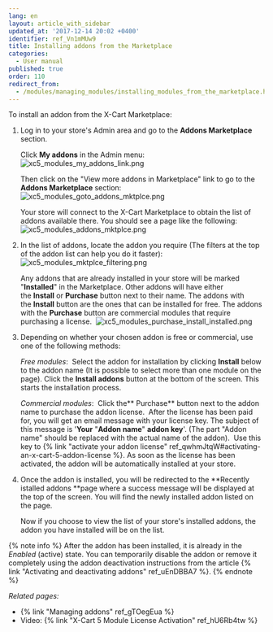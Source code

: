 ```yaml
---
lang: en
layout: article_with_sidebar
updated_at: '2017-12-14 20:02 +0400'
identifier: ref_Vn1mMUw9
title: Installing addons from the Marketplace
categories:
  - User manual
published: true
order: 110
redirect_from:
  - /modules/managing_modules/installing_modules_from_the_marketplace.html
---
```

To install an addon from the X-Cart Marketplace:

1.  Log in to your store's Admin area and go to the **Addons Marketplace** section.

    Click **My addons** in the Admin menu:
    ![xc5_modules_my_addons_link.png]({{site.baseurl}}/attachments/ref_Vn1mMUw9/xc5_modules_my_addons_link.png)
    
    Then click on the "View more addons in Marketplace" link to go to the **Addons Marketplace** section:
    ![xc5_modules_goto_addons_mktplce.png]({{site.baseurl}}/attachments/ref_Vn1mMUw9/xc5_modules_goto_addons_mktplce.png)

    Your store will connect to the X-Cart Marketplace to obtain the list of addons available there. You should see a page like the following:
    ![xc5_modules_addons_mktplce.png]({{site.baseurl}}/attachments/ref_Vn1mMUw9/xc5_modules_addons_mktplce.png)

2.  In the list of addons, locate the addon you require (The filters at the top of the addon list can help you do it faster):
    ![xc5_modules_mktplce_filtering.png]({{site.baseurl}}/attachments/ref_Vn1mMUw9/xc5_modules_mktplce_filtering.png)
     
    Any addons that are already installed in your store will be marked "**Installed**" in the Marketplace. Other addons will have either the **Install** or **Purchase** button next to their name. The addons with the **Install** button are the ones that can be installed for free. The addons with the **Purchase** button are commercial modules that require purchasing a license. 
    ![xc5_modules_purchase_install_installed.png]({{site.baseurl}}/attachments/ref_Vn1mMUw9/xc5_modules_purchase_install_installed.png)
    
3.  Depending on whether your chosen addon is free or commercial, use one of the following methods:

    _Free modules_: 
    Select the addon for installation by clicking **Install** below to the addon name (It is possible to select more than one module on the page).
    Click the **Install addons** button at the bottom of the screen. This starts the installation process. 

    _Commercial modules_: 
    Click the** Purchase** button next to the addon name to purchase the addon license. 
    After the license has been paid for, you will get an email message with your license key. The subject of this message is '**Your** "**Addon name**" **addon key**'. (The part "Addon name" should be replaced with the actual name of the addon). 
    Use this key to {% link "activate your addon license" ref_qwhmJtqW#activating-an-x-cart-5-addon-license %}. As soon as the license has been activated, the addon will be automatically installed at your store.

4.  Once the addon is installed, you will be redirected to the **Recently istalled addons **page where a success message will be displayed at the top of the screen. You will find the newly installed addon listed on the page.

    Now if you choose to view the list of your store's installed addons, the addon you have installed will be on the list. 

   {% note info %}
   After the addon has been installed, it is already in the _Enabled_ (active) state. You can temporarily disable the addon or remove it completely using the addon deactivation instructions from the article {% link "Activating and deactivating addons" ref_uEnDBBA7 %}.
   {% endnote %}

_Related pages:_

*   {% link "Managing addons" ref_gTOegEua %}
*   Video: {% link "X-Cart 5 Module License Activation" ref_hU6Rb4tw %}
